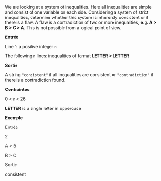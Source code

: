 We are looking at a system of inequalities. Here all inequalities are simple and consist of one variable on each side. Considering a system of strict inequalities, determine whether this system is inherently consistent or if there is a flaw. A flaw is a contradiction of two or more inequalities, **e.g. A > B > C > A**. This is not possible from a logical point of view.

**Entrée**

Line 1: a positive integer `n`

The following `n` lines: inequalities of format **LETTER > LETTER**

**Sortie**

A string `"consistent"` if all inequalities are consistent or `"contradiction"` if there is a contradiction found.

**Contraintes**

0 < `n` < 26

**LETTER** is a single letter in uppercase

**Exemple**

Entrée

2

A > B

B > C

Sortie

consistent